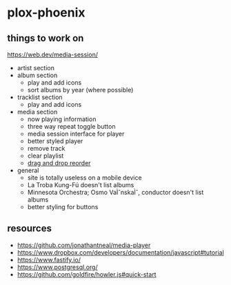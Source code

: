 # plox-phoenix

## things to work on

https://web.dev/media-session/

-   artist section
-   album section
    -   play and add icons
    -   sort albums by year (where possible)
-   tracklist section
    -   play and add icons
-   media section
    -   now playing information
    -   three way repeat toggle button
    -   media session interface for player
    -   better styled player
    -   remove track
    -   clear playlist
    -   [drag and drop reorder](https://codepen.io/chingy/pen/Exxvpjo)
-   general
    -   site is totally useless on a mobile device
    -   La Troba Kung-Fú doesn't list albums
    -   Minnesota Orchestra; Osmo VaÌˆnskaÌˆ, conductor doesn't list albums
    -   better styling for buttons

## resources

-   https://github.com/jonathantneal/media-player
-   https://www.dropbox.com/developers/documentation/javascript#tutorial
-   https://www.fastify.io/
-   https://www.postgresql.org/
-   https://github.com/goldfire/howler.js#quick-start
